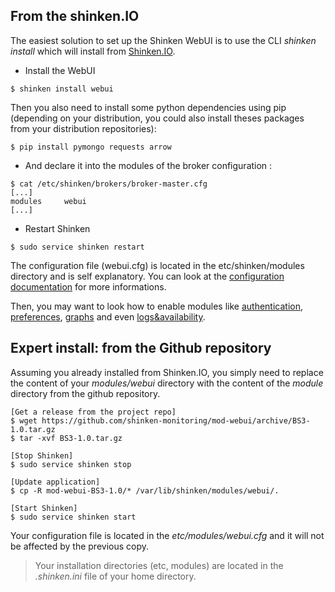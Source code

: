 ## From the shinken.IO

The easiest solution to set up the Shinken WebUI is to use the CLI *shinken install* which will install from [Shinken.IO](http://shinken.io/).

* Install the WebUI
```
$ shinken install webui
```

Then you also need to install some python dependencies using pip (depending on your distribution, you could also install theses packages from your distribution repositories):

```
$ pip install pymongo requests arrow
```

* And declare it into the modules of the broker configuration :
```
$ cat /etc/shinken/brokers/broker-master.cfg
[...]
modules     webui
[...]
```

* Restart Shinken
```
$ sudo service shinken restart
```

The configuration file (webui.cfg) is located in the etc/shinken/modules directory and is self explanatory. You can look at the [configuration documentation](configuring) for more informations.

Then, you may want to look how to enable modules like [authentication](ins-authenticating), [preferences](ins-storing), [graphs](ins-graphing) and even [logs&availability](ins-logs).

## Expert install: from the Github repository

Assuming you already installed from Shinken.IO, you simply need to replace the content of your *modules/webui* directory with the content of the *module* directory from the github repository.
```
[Get a release from the project repo]
$ wget https://github.com/shinken-monitoring/mod-webui/archive/BS3-1.0.tar.gz
$ tar -xvf BS3-1.0.tar.gz

[Stop Shinken]
$ sudo service shinken stop

[Update application]
$ cp -R mod-webui-BS3-1.0/* /var/lib/shinken/modules/webui/.

[Start Shinken]
$ sudo service shinken start
```

Your configuration file is located in the *etc/modules/webui.cfg* and it will not be affected by the previous copy.

> Your installation directories (etc, modules) are located in the *.shinken.ini* file of your home directory.
